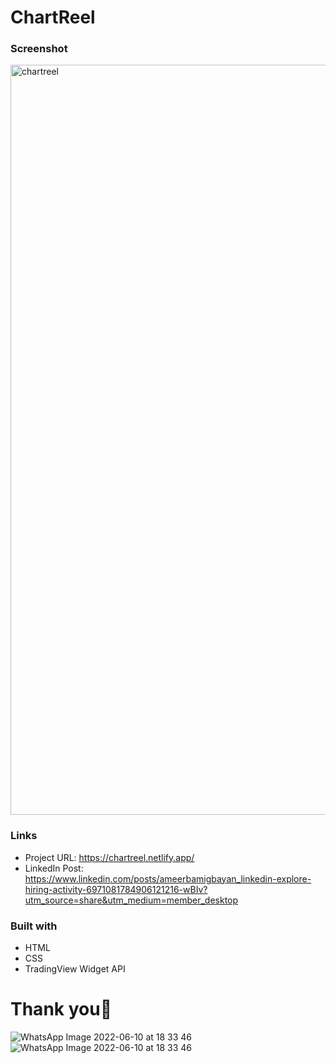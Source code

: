   # ChartReel
  
### Screenshot
<img width="1200" alt="chartreel" src="https://user-images.githubusercontent.com/76779409/187914263-35e19ed3-7202-4d33-9108-39750bfcaf6e.png">

### Links
- Project URL: https://chartreel.netlify.app/
- LinkedIn Post: https://www.linkedin.com/posts/ameerbamigbayan_linkedin-explore-hiring-activity-6971081784906121216-wBIv?utm_source=share&utm_medium=member_desktop

### Built with
- HTML
- CSS
- TradingView Widget API

# Thank you🥳
![WhatsApp Image 2022-06-10 at 18 33 46](https://user-images.githubusercontent.com/76779409/193138925-31b6705d-0b99-4659-b149-75228820d24a.jpg)
![WhatsApp Image 2022-06-10 at 18 33 46](https://user-images.githubusercontent.com/76779409/193139076-5fa88e8b-c744-4485-a0d7-f609b0879b7d.jpg)

